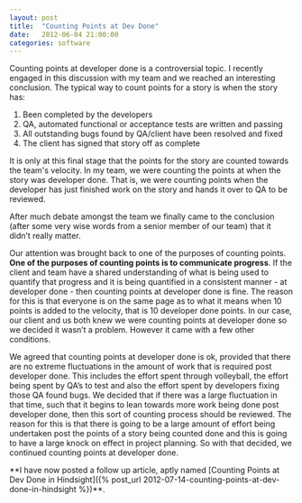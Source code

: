 ```yaml
---
layout: post
title:  "Counting Points at Dev Done"
date:   2012-06-04 21:00:00
categories: software
---
```


Counting points at developer done is a controversial topic. I recently engaged in this discussion with my team and we reached an interesting conclusion. The typical way to count points for a story is when the story has:

1.  Been completed by the developers
2.  QA, automated functional or acceptance tests are written and passing
3.  All outstanding bugs found by QA/client have been resolved and fixed
4.  The client has signed that story off as complete 

It is only at this final stage that the points for the story are counted towards the team's velocity. In my team, we were counting the points at when the story was developer done. That is, we were counting points when the developer has just finished work on the story and hands it over to QA to be reviewed. 

After much debate amongst the team we finally came to the conclusion (after some very wise words from a senior member of our team) that it didn’t really matter.

Our attention was brought back to one of the purposes of counting points. **One of the purposes of counting points is to communicate progress**. If the client and team have a shared understanding of what is being used to quantify that progress and it is being quantified in a consistent manner - at developer done - then counting points at developer done is fine. The reason for this is that everyone is on the same page as to what it means when 10 points is added to the velocity, that is 10 developer done points. In our case, our client and us both knew we were counting points at developer done so we decided it wasn’t a problem. However it came with a few other conditions.

We agreed that counting points at developer done is ok, provided that there are no extreme fluctuations in the amount of work that is required post developer done. This includes the effort spent through volleyball, the effort being spent by QA’s to test and also the effort spent by developers fixing those QA found bugs. We decided that if there was a large fluctuation in that time, such that it begins to lean towards more work being done post developer done, then this sort of counting process should be reviewed. The reason for this is that there is going to be a large amount of effort being undertaken post the points of a story being counted done and this is going to have a large knock on effect in project planning. So with that decided, we continued counting points at developer done.

<p>**I have now posted a follow up article, aptly named [Counting Points at Dev Done in Hindsight]({% post_url 2012-07-14-counting-points-at-dev-done-in-hindsight %})**.